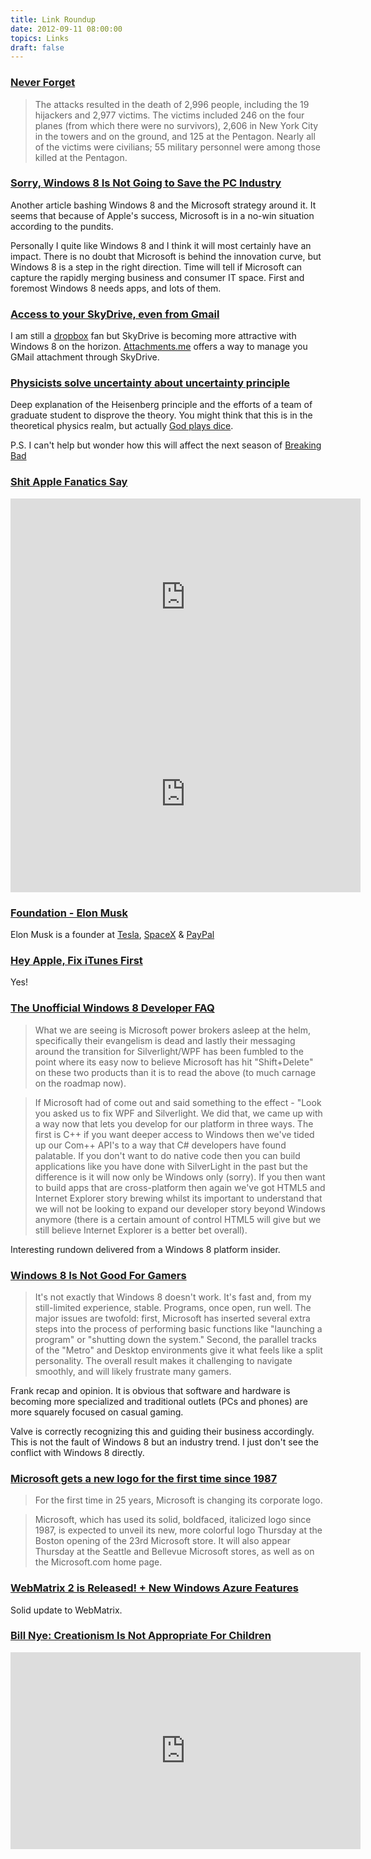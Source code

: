 ```yaml
---
title: Link Roundup
date: 2012-09-11 08:00:00
topics: Links
draft: false
--- 
```


### [Never Forget](http://en.wikipedia.org/wiki/September_11_attacks)

> The attacks resulted in the death of 2,996 people, including the 19 hijackers and 2,977 victims. The victims included 246 on the four planes (from which there were no survivors), 2,606 in New York City in the towers and on the ground, and 125 at the Pentagon. Nearly all of the victims were civilians; 55 military personnel were among those killed at the Pentagon.


### [Sorry, Windows 8 Is Not Going to Save the PC Industry](http://mashable.com/2012/09/07/windows-8-is-not-going-to-save-pc-industry/)

Another article bashing Windows 8 and the Microsoft strategy around it. It seems that because of Apple's success, Microsoft is in a no-win situation according to the pundits.

Personally I quite like Windows 8 and I think it will most certainly have an impact. There is no doubt that Microsoft is behind the innovation curve, but Windows 8 is a step in the right direction. Time will tell if Microsoft can capture the rapidly merging business and consumer IT space. First and foremost Windows 8 needs apps, and lots of them.


### [Access to your SkyDrive, even from Gmail](https://attachments.me/skydrive)

I am still a [dropbox](http://db.tt/E0TluzT) fan but SkyDrive is becoming more attractive with Windows 8 on the horizon. [Attachments.me](Attachments.me) offers a way to manage you GMail attachment through SkyDrive.


### [Physicists solve uncertainty about uncertainty principle](http://www.kurzweilai.net/physicists-solve-uncertainty-about-uncertainty-principle)

Deep explanation of the Heisenberg principle and the efforts of a team of graduate student to disprove the theory. You might think that this is in the theoretical physics realm, but actually [God plays dice](http://www.hawking.org.uk/does-god-play-dice.html).

P.S. I can't help but wonder how this will affect the next season of [Breaking Bad](http://www.amctv.com/shows/breaking-bad)


### [Shit Apple Fanatics Say](http://www.youtube.com/watch?v=FFhjDX-DUew&feature=player_embedded)

<iframe width="560" height="315" src="http://www.youtube.com/embed/FFhjDX-DUew" frameborder="0" allowfullscreen></iframe>

<iframe width="560" height="315" src="http://www.youtube.com/embed/kTTSsB92L_s" frameborder="0" allowfullscreen></iframe>


### [Foundation - Elon Musk](http://foundation.kr/20/)

Elon Musk is a founder at [Tesla](http://teslamotors.com/), [SpaceX](http://spacex.com/) &amp; [PayPal](http://paypal.com/)


### [Hey Apple, Fix iTunes First](http://mashable.com/2012/09/07/apple-fix-itunes/)

Yes!


### [The Unofficial Windows 8 Developer FAQ](http://www.riagenic.com/archives/960?utm_source=feedburner&utm_medium=feed&utm_campaign=Feed%3A+MsMossyblog+%28MS+MossyBlog%29)

> What we are seeing is Microsoft power brokers asleep at the helm, specifically their evangelism is dead and lastly their messaging around the transition for Silverlight/WPF has been fumbled to the point where its easy now to believe Microsoft has hit "Shift+Delete" on these two products than it is to read the above (to much carnage on the roadmap now).

> If Microsoft had of come out and said something to the effect - "Look you asked us to fix WPF and Silverlight. We did that, we came up with a way now that lets you develop for our platform in three ways. The first is C++ if you want deeper access to Windows then we've tided up our Com++ API's to a way that C# developers have found palatable. If you don't want to do native code then you can build applications like you have done with SilverLight in the past but the difference is it will now only be Windows only (sorry). If you then want to build apps that are cross-platform then again we've got HTML5 and Internet Explorer story brewing whilst its important to understand that we will not be looking to expand our developer story beyond Windows anymore (there is a certain amount of control HTML5 will give but we still believe Internet Explorer is a better bet overall).

Interesting rundown delivered from a Windows 8 platform insider.



### [Windows 8 Is Not Good For Gamers](http://kotaku.com/5936535/windows-8-is-not-good-for-gamers)

> It's not exactly that Windows 8 doesn't work. It's fast and, from my still-limited experience, stable. Programs, once open, run well. The major issues are twofold: first, Microsoft has inserted several extra steps into the process of performing basic functions like "launching a program" or "shutting down the system." Second, the parallel tracks of the "Metro" and Desktop environments give it what feels like a split personality. The overall result makes it challenging to navigate smoothly, and will likely frustrate many gamers.

Frank recap and opinion. It is obvious that software and hardware is becoming more specialized and traditional outlets (PCs and phones) are more squarely focused on casual gaming. 

Valve is correctly recognizing this and guiding their business accordingly. This is not the fault of Windows 8 but an industry trend. I just don't see the conflict with Windows 8 directly.


### [Microsoft gets a new logo for the first time since 1987](http://seattletimes.nwsource.com/html/businesstechnology/2018972097_microsoftlogo23.html?prmid=4939)

> For the first time in 25 years, Microsoft is changing its corporate logo.

> Microsoft, which has used its solid, boldfaced, italicized logo since 1987, is expected to unveil its new, more colorful logo Thursday at the Boston opening of the 23rd Microsoft store. It will also appear Thursday at the Seattle and Bellevue Microsoft stores, as well as on the Microsoft.com home page.


### [WebMatrix 2 is Released! + New Windows Azure Features](http://blogs.msdn.com/b/windowsazure/archive/2012/09/06/webmatrix-2-is-released-new-windows-azure-features.aspx)

Solid update to WebMatrix. 


### [Bill Nye: Creationism Is Not Appropriate For Children](http://www.youtube.com/watch?v=gHbYJfwFgOU&feature=player_embedded)

<iframe width="560" height="315" src="http://www.youtube.com/embed/gHbYJfwFgOU" frameborder="0" allowfullscreen></iframe>

